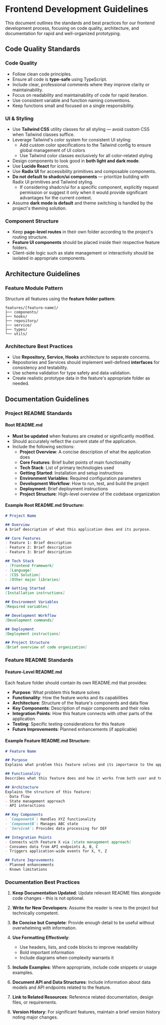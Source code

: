# Frontend Development Guidelines

This document outlines the standards and best practices for our frontend development process, focusing on code quality, architecture, and documentation for rapid and well-organized prototyping.

## Code Quality Standards

### Code Quality
- Follow clean code principles.
- Ensure all code is **type-safe** using TypeScript.
- Include clear, professional comments where they improve clarity or maintainability.
- Focus on readability and maintainability of code for rapid iteration.
- Use consistent variable and function naming conventions.
- Keep functions small and focused on a single responsibility.

### UI & Styling
- Use **Tailwind CSS** utility classes for all styling — avoid custom CSS when Tailwind classes suffice.
- Leverage Tailwind's color system for consistent UI styling:
  - Add custom color specifications to the Tailwind config to ensure global management of UI colors
  - Use Tailwind color classes exclusively for all color-related styling
- Design components to look good in **both light and dark mode**.
- Use **Lucide React** for icons.
- Use **Radix UI** for accessibility primitives and composable components.
- **Do not default to shadcn/ui components** — prioritize building with Radix UI primitives and Tailwind styling.
  - If considering shadcn/ui for a specific component, explicitly request permission or suggest it only when it would provide significant advantages for the current context.
- Assume **dark mode is default** and theme switching is handled by the project's theming solution.
  
### Component Structure
- Keep **page-level routes** in their own folder according to the project's routing structure.
- **Feature UI components** should be placed inside their respective feature folders.
- Client-side logic such as state management or interactivity should be isolated in appropriate components.

## Architecture Guidelines

### Feature Module Pattern
Structure all features using the **feature folder pattern**:

```
features/[feature-name]/
├── components/
├── hooks/
├── repository/
├── service/
├── types/
└── utils/
```

### Architecture Best Practices
- Use **Repository, Service, Hooks** architecture to separate concerns.
- Repositories and Services should implement well-defined **interfaces** for consistency and testability.
- Use schema validation for type safety and data validation.
- Create realistic prototype data in the feature's appropriate folder as needed.

## Documentation Guidelines

### Project README Standards

#### Root README.md
- **Must be updated** when features are created or significantly modified.
- Should accurately reflect the current state of the application.
- Include the following sections:
  - **Project Overview**: A concise description of what the application does
  - **Core Features**: Brief bullet points of main functionality
  - **Tech Stack**: List of primary technologies used
  - **Getting Started**: Installation and setup instructions
  - **Environment Variables**: Required configuration parameters
  - **Development Workflow**: How to run, test, and build the project
  - **Deployment**: Brief deployment instructions
  - **Project Structure**: High-level overview of the codebase organization

#### Example Root README.md Structure:
```markdown
# Project Name

## Overview
A brief description of what this application does and its purpose.

## Core Features
- Feature 1: Brief description
- Feature 2: Brief description
- Feature 3: Brief description

## Tech Stack
- [Frontend Framework]
- [Language]
- [CSS Solution]
- [Other major libraries]

## Getting Started
[Installation instructions]

## Environment Variables
[Required variables]

## Development Workflow
[Development commands]

## Deployment
[Deployment instructions]

## Project Structure
[Brief overview of code organization]
```

### Feature README Standards

#### Feature-Level README.md
Each feature folder should contain its own README.md that provides:

- **Purpose**: What problem this feature solves
- **Functionality**: How the feature works and its capabilities
- **Architecture**: Structure of the feature's components and data flow
- **Key Components**: Description of major components and their roles
- **Integration Points**: How this feature connects with other parts of the application
- **Testing**: Specific testing considerations for this feature
- **Future Improvements**: Planned enhancements (if applicable)

#### Example Feature README.md Structure:
```markdown
# Feature Name

## Purpose
Explains what problem this feature solves and its importance to the application.

## Functionality
Describes what this feature does and how it works from both user and technical perspectives.

## Architecture
Explains the structure of this feature:
- Data flow
- State management approach
- API interactions

## Key Components
- `ComponentA`: Handles XYZ functionality
- `ComponentB`: Manages ABC state
- `ServiceA`: Provides data processing for DEF

## Integration Points
- Connects with Feature X via [state management approach]
- Consumes data from API endpoints A, B, C
- Triggers application-wide events for X, Y, Z

## Future Improvements
- Planned enhancements
- Known limitations
```

### Documentation Best Practices

1. **Keep Documentation Updated**: Update relevant README files alongside code changes - this is not optional.

2. **Write for New Developers**: Assume the reader is new to the project but technically competent.

3. **Be Concise but Complete**: Provide enough detail to be useful without overwhelming with information.

4. **Use Formatting Effectively**:
   - Use headers, lists, and code blocks to improve readability
   - Bold important information
   - Include diagrams when complexity warrants it

5. **Include Examples**: Where appropriate, include code snippets or usage examples.

6. **Document API and Data Structures**: Include information about data models and API endpoints related to the feature.

7. **Link to Related Resources**: Reference related documentation, design files, or requirements.

8. **Version History**: For significant features, maintain a brief version history noting major changes.
